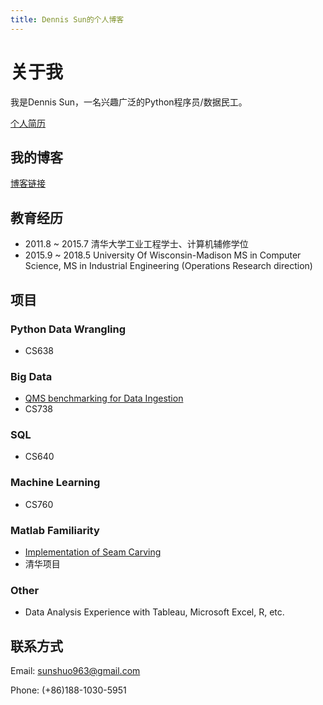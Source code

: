 ```yaml
---
title: Dennis Sun的个人博客
---
```


# 关于我

我是Dennis Sun，一名兴趣广泛的Python程序员/数据民工。

[个人简历](./Resume_DennisSun.pdf)

## 我的博客
[博客链接](./blog.md)

## 教育经历
* 2011.8 ~ 2015.7 清华大学工业工程学士、计算机辅修学位
* 2015.9 ~ 2018.5 University Of Wisconsin-Madison MS in Computer Science, MS in Industrial Engineering (Operations Research direction)

## 项目
### Python Data Wrangling
- CS638

### Big Data
- [QMS benchmarking for Data Ingestion](https://github.com/Dennis-Sun/project)
- CS738

### SQL
- CS640

### Machine Learning
- CS760

### Matlab Familiarity
- [Implementation of Seam Carving](https://github.com/Dennis-Sun/cvproject)
- 清华项目


### Other
- Data Analysis Experience with Tableau, Microsoft Excel, R, etc.

## 联系方式
Email: sunshuo963@gmail.com

Phone: (+86)188-1030-5951

